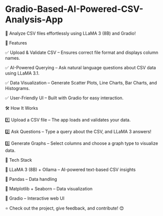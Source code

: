 # Gradio-Based-AI-Powered-CSV-Analysis-App

🚀 Analyze CSV files effortlessly using LLaMA 3 (8B) and Gradio!

🔹 Features

✅ Upload & Validate CSV – Ensures correct file format and displays column names.

✅ AI-Powered Querying – Ask natural language questions about CSV data using LLaMA 3.1.

✅ Data Visualization – Generate Scatter Plots, Line Charts, Bar Charts, and Histograms.

✅ User-Friendly UI – Built with Gradio for easy interaction.

🛠 How It Works

1️⃣ Upload a CSV file – The app loads and validates your data.

2️⃣ Ask Questions – Type a query about the CSV, and LLaMA 3 answers!

3️⃣ Generate Graphs – Select columns and choose a graph type to visualize data.

📌 Tech Stack

🔹 LLaMA 3 (8B) + Ollama – AI-powered text-based CSV insights

🔹 Pandas – Data handling

🔹 Matplotlib + Seaborn – Data visualization

🔹 Gradio – Interactive web UI

⭐ Check out the project, give feedback, and contribute! 😊
